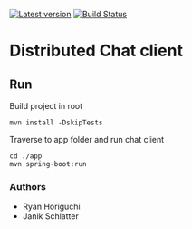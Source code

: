 [![Latest version](https://img.shields.io/github/release/rhoriguchi/DSA.svg?style=flat&label=version&colorB=d24759)](https://github.com/rhoriguchi/DSA/releases/latest)
[![Build Status](https://travis-ci.com/rhoriguchi/DSA.svg?token=2mgnyUZChz9fndY1K1xA&branch=master)](https://travis-ci.com/rhoriguchi/DSA)

# Distributed Chat client

## Run
Build project in root
```
mvn install -DskipTests
```

Traverse to app folder and run chat client
```
cd ./app
mvn spring-boot:run
```

### Authors
- Ryan Horiguchi
- Janik Schlatter

